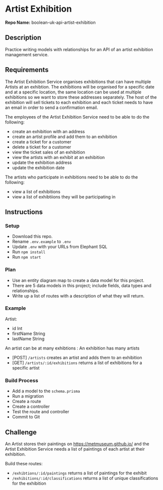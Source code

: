 # Artist Exhibition

**Repo Name:** boolean-uk-api-artist-exhibition

## Description

Practice writing models with relationships for an API of an artist exhibition management service.

## Requirements

The Artist Exhibition Service organises exhibitions that can have multiple Artists at an exhibtion. The exhibitions will be organised for a specific date and at a specific location, the same location can be used at multiple exhibitions so we want to store these addresses separately. The host of the exhibition will sell tickets to each exhibition and each ticket needs to have an email in order to send a confirmation email.

The employees of the Artist Exhibition Service need to be able to do the following:

- create an exhibition with an address
- create an artist profile and add them to an exhibition
- create a ticket for a customer
- delete a ticket for a customer
- view the ticket sales of an exhibition
- view the artists with an exhibit at an exhibition
- update the exhibition address
- update the exhibition date

The artists who participate in exhibitions need to be able to do the following:

- view a list of exhibitions
- view a list of exhibtiions they will be participating in

## Instructions

### Setup

- Download this repo.
- Rename `.env.example` to `.env`
- Update `.env` with your URLs from Elephant SQL
- Run `npm install`
- Run `npm start`

### Plan

- Use an entity diagram map to create a data model for this project.
- There are 5 data models in this project; include fields, data types and relationships.
- Write up a list of routes with a description of what they will return.

### Example

Artist:

- id Int
- firstName String
- lastName String

An artist can be at many exhibtions : An exhibition has many artists

- [POST] `/artists` creates an artist and adds them to an exhibition
- [GET] `/artists/:id/exhibitions` returns a list of exhibitions for a specific artist

### Build Process

- Add a model to the `schema.prisma`
- Run a migration
- Create a route
- Create a controller
- Test the route and controller
- Commit to Git

## Challenge

An Artist stores their paintings on https://metmuseum.github.io/ and the Artist Exhibition Service needs a list of paintings of each artist at their exhibition.

Build these routes:

- `/exhibtions/:id/paintings` returns a list of paintings for the exhibit
- `/exhibitions/:id/classifications` returns a list of unique classifications for the exhibition
